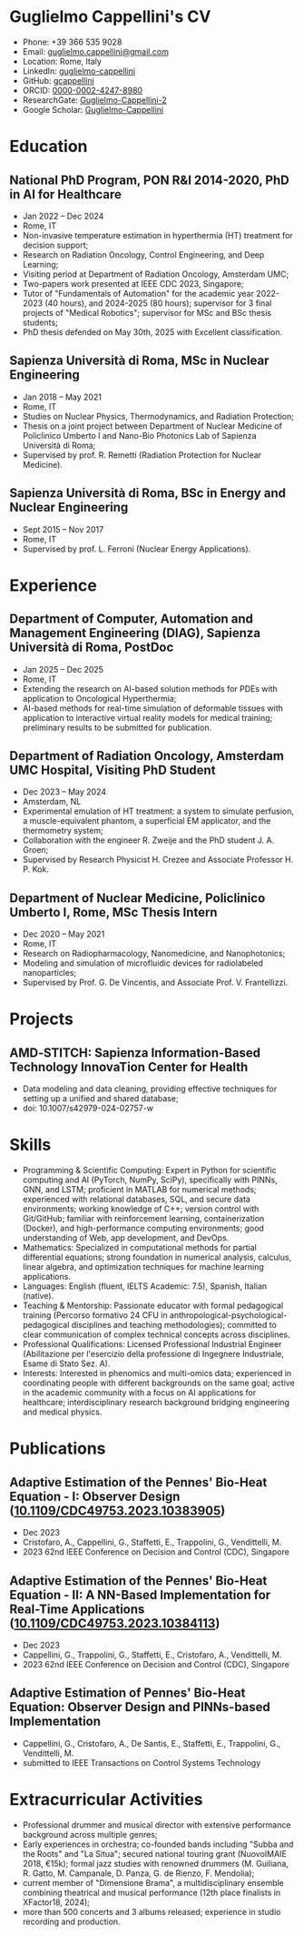 # Guglielmo Cappellini's CV

- Phone: +39 366 535 9028
- Email: [guglielmo.cappellini@gmail.com](mailto:guglielmo.cappellini@gmail.com)
- Location: Rome, Italy
- LinkedIn: [guglielmo-cappellini](https://linkedin.com/in/guglielmo-cappellini)
- GitHub: [gcappellini](https://github.com/gcappellini)
- ORCID: [0000-0002-4247-8980](https://orcid.org/0000-0002-4247-8980)
- ResearchGate: [Guglielmo-Cappellini-2](https://researchgate.net/profile/Guglielmo-Cappellini-2)
- Google Scholar: [Guglielmo-Cappellini](https://scholar.google.com/citations?user=Guglielmo-Cappellini)


# Education

## National PhD Program, PON R&I 2014-2020, PhD in AI for Healthcare

- Jan 2022 – Dec 2024
- Rome, IT
- Non-invasive temperature estimation in hyperthermia (HT) treatment for decision support;
- Research on Radiation Oncology, Control Engineering, and Deep Learning;
- Visiting period at Department of Radiation Oncology, Amsterdam UMC;
- Two-papers work presented at IEEE CDC 2023, Singapore;
- Tutor of "Fundamentals of Automation" for the academic year 2022-2023 (40 hours), and 2024-2025 (80 hours); supervisor for 3 final projects of "Medical Robotics"; supervisor for MSc and BSc thesis students;
- PhD thesis defended on May 30th, 2025 with Excellent classification.

## Sapienza Università di Roma, MSc in Nuclear Engineering

- Jan 2018 – May 2021
- Rome, IT
- Studies on Nuclear Physics, Thermodynamics, and Radiation Protection;
- Thesis on a joint project between Department of Nuclear Medicine of Policlinico Umberto I and Nano-Bio Photonics Lab of Sapienza Università di Roma;
- Supervised by prof. R. Remetti (Radiation Protection for Nuclear Medicine).

## Sapienza Università di Roma, BSc in Energy and Nuclear Engineering

- Sept 2015 – Nov 2017
- Rome, IT
- Supervised by prof. L. Ferroni (Nuclear Energy Applications).

# Experience

## Department of Computer, Automation and Management Engineering (DIAG), Sapienza Università di Roma, PostDoc

- Jan 2025 – Dec 2025
- Rome, IT
- Extending the research on AI-based solution methods for PDEs with application to Oncological Hyperthermia;
- AI-based methods for real-time simulation of deformable tissues with application to interactive virtual reality models for medical training; preliminary results to be submitted for publication.

## Department of Radiation Oncology, Amsterdam UMC Hospital, Visiting PhD Student

- Dec 2023 – May 2024
- Amsterdam, NL
- Experimental emulation of HT treatment: a system to simulate perfusion, a muscle-equivalent phantom, a superficial EM applicator, and the thermometry system;
- Collaboration with the engineer R. Zweije and the PhD student J. A. Groen;
- Supervised by Research Physicist H. Crezee and Associate Professor H. P. Kok.

## Department of Nuclear Medicine, Policlinico Umberto I, Rome, MSc Thesis Intern

- Dec 2020 – May 2021
- Rome, IT
- Research on Radiopharmacology, Nanomedicine, and Nanophotonics;
- Modeling and simulation of microfluidic devices for radiolabeled nanoparticles;
- Supervised by Prof. G. De Vincentis, and Associate Prof. V. Frantellizzi.

# Projects

## AMD‑STITCH: Sapienza Information-Based Technology InnovaTion Center for Health

- Data modeling and data cleaning, providing effective techniques for setting up a unified and shared database;
- doi: 10.1007/s42979-024-02757-w

# Skills

- Programming & Scientific Computing: Expert in Python for scientific computing and AI (PyTorch, NumPy, SciPy), specifically with PINNs, GNN, and LSTM; proficient in MATLAB for numerical methods; experienced with relational databases, SQL, and secure data environments; working knowledge of C++; version control with Git/GitHub; familiar with reinforcement learning, containerization (Docker), and high-performance computing environments; good understanding of Web, app development, and DevOps.
- Mathematics: Specialized in computational methods for partial differential equations; strong foundation in numerical analysis, calculus, linear algebra, and optimization techniques for machine learning applications.
- Languages: English (fluent, IELTS Academic: 7.5), Spanish, Italian (native).
- Teaching & Mentorship: Passionate educator with formal pedagogical training (Percorso formativo 24 CFU in anthropological-psychological-pedagogical disciplines and teaching methodologies); committed to clear communication of complex technical concepts across disciplines.
- Professional Qualifications: Licensed Professional Industrial Engineer (Abilitazione per l'esercizio della professione di Ingegnere Industriale, Esame di Stato Sez. A).
- Interests: Interested in phenomics and multi-omics data; experienced in coordinating people with different backgrounds on the same goal; active in the academic community with a focus on AI applications for healthcare; interdisciplinary research background bridging engineering and medical physics.
# Publications

## Adaptive Estimation of the Pennes' Bio-Heat Equation - I: Observer Design ([10.1109/CDC49753.2023.10383905](https://doi.org/10.1109/CDC49753.2023.10383905))
- Dec 2023
- Cristofaro, A., Cappellini, G., Staffetti, E., Trappolini, G., Vendittelli, M.
- 2023 62nd IEEE Conference on Decision and Control (CDC), Singapore

## Adaptive Estimation of the Pennes' Bio-Heat Equation - II: A NN-Based Implementation for Real-Time Applications ([10.1109/CDC49753.2023.10384113](https://doi.org/10.1109/CDC49753.2023.10384113))
- Dec 2023
- Cappellini, G., Trappolini, G., Staffetti, E., Cristofaro, A., Vendittelli, M.
- 2023 62nd IEEE Conference on Decision and Control (CDC), Singapore

## Adaptive Estimation of Pennes' Bio-Heat Equation: Observer Design and PINNs-based Implementation 
- Cappellini, G., Cristofaro, A., De Santis, E., Staffetti, E., Trappolini, G., Vendittelli, M.
- submitted to IEEE Transactions on Control Systems Technology

# Extracurricular Activities

- Professional drummer and musical director with extensive performance background across multiple genres;
- Early experiences in orchestra; co-founded bands including "Subba and the Roots" and "La Situa"; secured national touring grant (NuovoIMAIE 2018, €15k); formal jazz studies with renowned drummers (M. Guiliana, R. Gatto, M. Campanale, D. Panza, G. de Rienzo, F. Mendolia);
- current member of "Dimensione Brama", a multidisciplinary ensemble combining theatrical and musical performance (12th place finalists in XFactor18, 2024);
- more than 500 concerts and 3 albums released; experience in studio recording and production.
